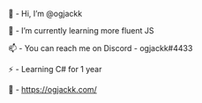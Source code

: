 👋 - Hi, I’m @ogjackk

🌱 - I’m currently learning more fluent JS

📫 - You can reach me on Discord - ogjackk#4433

⚡ - Learning C# for 1 year

📍 - https://ogjackk.com/
